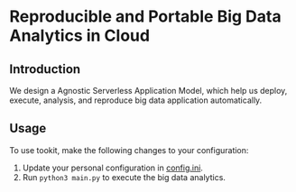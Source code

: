 # Reproducible and Portable Big Data Analytics in Cloud

## Introduction
We design a Agnostic Serverless Application Model, which help us deploy, execute, analysis, and reproduce big data application automatically. 

## Usage
To use tookit, make the following changes to your configuration:

1. Update your personal configuration in [config.ini](./ConfigTemplate/config.ini).
2. Run ```python3 main.py``` to execute the big data analytics.
